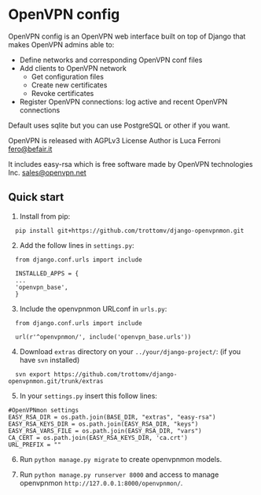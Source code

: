 
# OpenVPN config

OpenVPN config is an OpenVPN web interface built on top of Django that makes OpenVPN admins able to:

* Define networks and corresponding OpenVPN conf files
* Add clients to OpenVPN network
    * Get configuration files
    * Create new certificates
    * Revoke certificates
* Register OpenVPN connections: log active and recent OpenVPN connections

Default uses sqlite but you can use PostgreSQL or other if you want.

OpenVPN is released with AGPLv3 License
Author is Luca Ferroni <fero@befair.it>

It includes easy-rsa which is free software made by OpenVPN technologies Inc. <sales@openvpn.net>


Quick start
-----------
1. Install from pip:

```
  pip install git+https://github.com/trottomv/django-openvpnmon.git
```

2. Add the follow lines in `settings.py`:

```
  from django.conf.urls import include

  INSTALLED_APPS = {
  ...
  'openvpn_base',
  }
```

3. Include the openvpnmon URLconf in `urls.py`:

```
  from django.conf.urls import include

  url(r'^openvpnmon/', include('openvpn_base.urls'))
```
4. Download `extras` directory on your `../your/django-project/`: (if you have `svn` installed)

```
  svn export https://github.com/trottomv/django-openvpnmon.git/trunk/extras
```
5. In your `settings.py` insert this follow lines:

```
#OpenVPNmon settings
EASY_RSA_DIR = os.path.join(BASE_DIR, "extras", "easy-rsa")
EASY_RSA_KEYS_DIR = os.path.join(EASY_RSA_DIR, "keys")
EASY_RSA_VARS_FILE = os.path.join(EASY_RSA_DIR, "vars")
CA_CERT = os.path.join(EASY_RSA_KEYS_DIR, 'ca.crt')
URL_PREFIX = ""
```

6. Run `python manage.py migrate` to create openvpnmon models.

7. Run `python manage.py runserver 8000` and access to manage openvpnmon `http://127.0.0.1:8000/openvpnmon/`.


